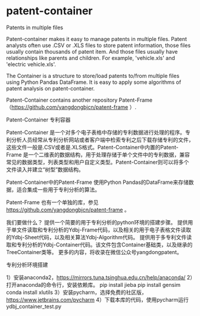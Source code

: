 # patent-container

Patents in multiple files

Patent-container makes it easy to manage patents in multiple files. Patent analysts often use .CSV or .XLS files to store patent information, those files usually contain thousands of patent item. And those files usually have relationships like parents and children. For example, 'vehicle.xls' and 'electric vehicle.xls'.

The Container is a structure to store/load patents  to/from multiple files using Python Pandas DataFrame. It is easy to apply some algorithms of patent analysis on patent-container.

Patent-Container contains another repository Patent-Frame （https://github.com/yangdongbjcn/patent-frame ）. 

Patent-Container 专利容器

Patent-Container 是一个对多个电子表格中存储的专利数据进行处理的程序。专利分析人员经常从专利分析网站或者客户端中检索专利之后下载存储专利的文件，这些文件一般是.CSV或者是.XLS格式。Patent-Container中内置的Patent-Frame 是一个二维表的数据结构，用于处理存储于单个文件中的专利数据，兼容常见的数据类型，列表类型和用户自定义类型。Patent-Container则可以将多个文件读入并建立“树型”数据结构。

Patent-Container中的Patent-Frame 使用Python Pandas的DataFrame来存储数据，适合集成一些用于专利分析的算法。

Patent-Frame 也有一个单独的库，参见 https://github.com/yangdongbjcn/patent-frame 。

我们要做什么？
提供一个简要的用于专利分析的python环境的搭建步骤。
提供用于单文件读取和专利分析的Ydbj-Frame代码，以及相关的用于电子表格文件读取的Ydbj-Sheet代码，以及相关算法Ydbj-Algorithm代码。
提供用于多专利文件读取和专利分析的Ydbj-Container代码。该文件包含Container基础类，以及继承的TreeContainer类等。
更多的内容，将收录在微信公众号yangdongpatent。

专利分析环境搭建

1）安装anaconda2，https://mirrors.tuna.tsinghua.edu.cn/help/anaconda/
2）打开anaconda的命令行，安装依赖库。
pip install jieba
pip install gensim
conda install xlutils
3）安装pycharm，选择免费的社区版，https://www.jetbrains.com/pycharm 
4）下载本库的代码，使用pycharm运行ydbj_container_test.py
